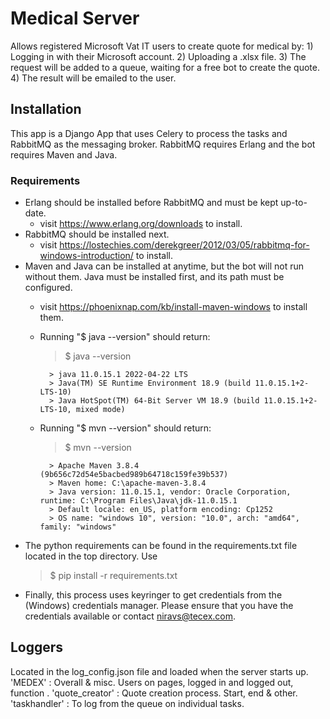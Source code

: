 # Medical Server
Allows registered Microsoft Vat IT users to create quote for medical by:
    1) Logging in with their Microsoft account.
    2) Uploading a .xlsx file.
    3) The request will be added to a queue, waiting for a free bot to create the quote. 
    4) The result will be emailed to the user.
    
## Installation
This app is a Django App that uses Celery to process the tasks and RabbitMQ as the messaging broker. RabbitMQ requires Erlang and the bot requires Maven and Java.

### Requirements
- Erlang should be installed before RabbitMQ and must be kept up-to-date.
    - visit https://www.erlang.org/downloads to install. 
- RabbitMQ should be installed next.
    - visit https://lostechies.com/derekgreer/2012/03/05/rabbitmq-for-windows-introduction/ to install.
- Maven and Java can be installed at anytime, but the bot will not run without them. Java must be installed first, and its path must be configured.
    - visit https://phoenixnap.com/kb/install-maven-windows to install them.
    - Running "$ java --version" should return:
        > $ java --version
        
        	> java 11.0.15.1 2022-04-22 LTS
        	> Java(TM) SE Runtime Environment 18.9 (build 11.0.15.1+2-LTS-10)
        	> Java HotSpot(TM) 64-Bit Server VM 18.9 (build 11.0.15.1+2-LTS-10, mixed mode)
		
    - Running "$ mvn --version" should return:
        > $ mvn --version
        
        	> Apache Maven 3.8.4 (9b656c72d54e5bacbed989b64718c159fe39b537)
        	> Maven home: C:\apache-maven-3.8.4
        	> Java version: 11.0.15.1, vendor: Oracle Corporation, runtime: C:\Program Files\Java\jdk-11.0.15.1
        	> Default locale: en_US, platform encoding: Cp1252
        	> OS name: "windows 10", version: "10.0", arch: "amd64", family: "windows"
        	
- The python requirements can be found in the requirements.txt file located in the top directory. Use 
    > $ pip install -r requirements.txt
- Finally, this process uses keyringer to get credentials from the (Windows) credentials manager. Please ensure that you have the credentials available or contact niravs@tecex.com. 

## Loggers
Located in the log_config.json file and loaded when the server starts up.
'MEDEX'         : Overall & misc. Users on pages, logged in and logged out, function .
'quote_creator' : Quote creation process. Start, end & other.
'taskhandler'   : To log from the queue on individual tasks.  
